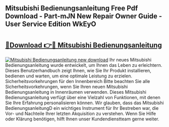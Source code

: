 ## Mitsubishi Bedienungsanleitung Free Pdf Download - Part-mJN New Repair Owner Guide - User Service Edition WkEyO

# <h2><a href="http://df5h4lo.blite.top/?on=Mitsubishi+Bedienungsanleitung">🔗Download 👉🔴 Mitsubishi Bedienungsanleitung</a></h2>

[![Mitsubishi Bedienungsanleitung new download](https://i.imgur.com/lujVjoI.png)](http://df5h4lo.blite.top/?on=Mitsubishi+Bedienungsanleitung)
Ihr neues Mitsubishi Bedienungsanleitung wurde entwickelt, um Ihnen das Leben zu erleichtern. Dieses Benutzerhandbuch zeigt Ihnen, wie Sie Ihr Produkt installieren, bedienen und warten, um eine optimale Leistung zu erzielen. Sicherheitsvorkehrungen für den Innenbereich Bitte beachten Sie alle Sicherheitsvorkehrungen, wenn Sie Ihren neuen Mitsubishi Bedienungsanleitung in Innenräumen verwenden. Dieses Mitsubishi Bedienungsanleitung verfügt über eine Vielzahl von Funktionen, mit denen Sie Ihre Erfahrung personalisieren können. Wir glauben, dass das Mitsubishi BedienungsanleitungD ein wichtiges Instrument für Ihr Bestreben war, die Vor- und Nachteile Ihrer letzten Akquisition zu verstehen. Wenn Sie Hilfe oder Klärung benötigen, hilft Ihnen unser Kundendienstteam gerne weiter.
